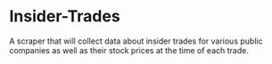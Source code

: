 # Insider-Trades
A scraper that will collect data about insider trades for various public companies as well as their stock prices at the time of each trade.
